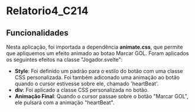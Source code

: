 # Relatorio4_C214

## Funcionalidades

Nesta aplicação, foi importada a dependência **animate.css**, que permite que apliquemos um efeito animado ao botao Marcar GOL. Foram aplicados os seguintes efeitos na classe "Jogador.svelte":
- **Style**: Foi definido um padrão para o estilo do botão com uma classe CSS personalizada. Foi também adiconado uma animação ao botão quando o cursor estivesse sobre ele, chamado 'heartBeat'.
- **div**: Foi aplicado a classe CSS personalizada no botão.
- **Animação Final**: Quando o cursor passae sobre o botão "Marcar GOL", ele pulsará com a animação "heartBeat".
